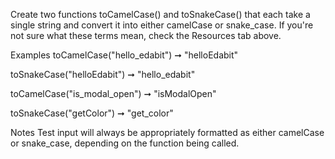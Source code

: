 Create two functions toCamelCase() and toSnakeCase() that each take a single string and convert it into either camelCase or snake_case. If you're not sure what these terms mean, check the Resources tab above.

Examples
toCamelCase("hello_edabit") ➞ "helloEdabit"

toSnakeCase("helloEdabit") ➞ "hello_edabit"

toCamelCase("is_modal_open") ➞ "isModalOpen"

toSnakeCase("getColor") ➞ "get_color"

Notes
Test input will always be appropriately formatted as either camelCase or snake_case, depending on the function being called.